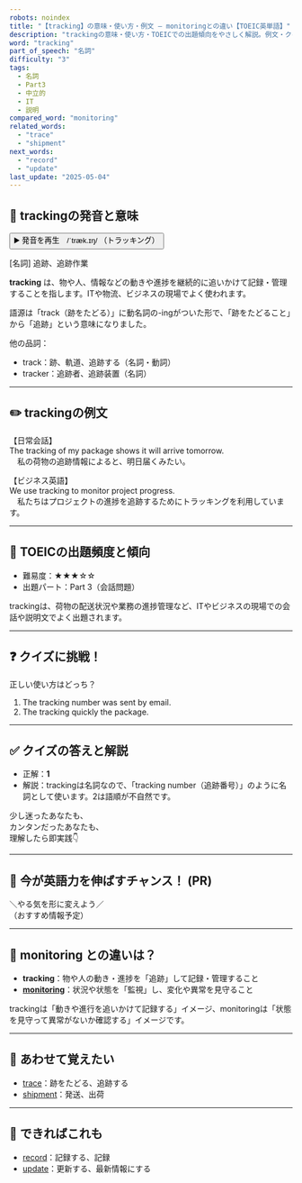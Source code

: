 ```yaml
---
robots: noindex
title: "【tracking】の意味・使い方・例文 ― monitoringとの違い【TOEIC英単語】"
description: "trackingの意味・使い方・TOEICでの出題傾向をやさしく解説。例文・クイズ付きでmonitoringとの違いもわかりやすく学べます。"
word: "tracking"
part_of_speech: "名詞"
difficulty: "3"
tags:
  - 名詞
  - Part3
  - 中立的
  - IT
  - 説明
compared_word: "monitoring"
related_words:
  - "trace"
  - "shipment"
next_words:
  - "record"
  - "update"
last_update: "2025-05-04"
---
```


## 🔰 trackingの発音と意味

<button class="play-audio" onclick="playTTS('tracking')">
  <span class="play-audio-main">
    ▶️ 発音を再生　/ˈtræk.ɪŋ/
  </span>
  <span class="play-audio-sub">
    （トラッキング）
  </span>
</button>

[名詞] 追跡、追跡作業

**tracking** は、物や人、情報などの動きや進捗を継続的に追いかけて記録・管理することを指します。ITや物流、ビジネスの現場でよく使われます。

語源は「track（跡をたどる）」に動名詞の-ingがついた形で、「跡をたどること」から「追跡」という意味になりました。

他の品詞：  
- track：跡、軌道、追跡する（名詞・動詞）
- tracker：追跡者、追跡装置（名詞）

---

## ✏️ trackingの例文

【日常会話】  
The tracking of my package shows it will arrive tomorrow.  
　私の荷物の追跡情報によると、明日届くみたい。

【ビジネス英語】  
We use tracking to monitor project progress.  
　私たちはプロジェクトの進捗を追跡するためにトラッキングを利用しています。

---

## 🎯 TOEICの出題頻度と傾向

- 難易度：★★★☆☆
- 出題パート：Part 3（会話問題）

trackingは、荷物の配送状況や業務の進捗管理など、ITやビジネスの現場での会話や説明文でよく出題されます。

---

## ❓ クイズに挑戦！

正しい使い方はどっち？

1. The tracking number was sent by email.  
2. The tracking quickly the package.

---

## ✅ クイズの答えと解説

- 正解：**1**
- 解説：trackingは名詞なので、「tracking number（追跡番号）」のように名詞として使います。2は語順が不自然です。

少し迷ったあなたも、  
カンタンだったあなたも、  
理解したら即実践👇️

---

## 🚀 今が英語力を伸ばすチャンス！ (PR)

<div class="info-center">
＼やる気を形に変えよう／<br>  
（おすすめ情報予定）
</div>

---

## 🤔  monitoring との違いは？

- **tracking**：物や人の動き・進捗を「追跡」して記録・管理すること
- **[monitoring](/monitoring)**：状況や状態を「監視」し、変化や異常を見守ること

trackingは「動きや進行を追いかけて記録する」イメージ、monitoringは「状態を見守って異常がないか確認する」イメージです。

---

## 🧩 あわせて覚えたい

- [trace](/trace)：跡をたどる、追跡する
- [shipment](/shipment)：発送、出荷

---

## 📖 できればこれも

- [record](/record)：記録する、記録
- [update](/update)：更新する、最新情報にする

<!-- cvid: aid23_bid12 -->
